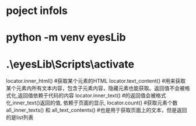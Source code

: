 #  poject  infols

#  python -m venv eyesLib

#  .\eyesLib\Scripts\activate 


locator.inner_html()  #获取某个元素的HTML
locator.text_content() #用来获取某个元素内所有文本内容，包含子元素内容，隐藏元素也能获取。返回值不会被格式化,返回值依赖于代码的内容
locator.inner_text()    #的返回值会被格式化,inner_text()返回的值, 依赖于页面的显示, 
locator.count()  #获取元素个数
all_inner_texts() 和 all_text_contents()  #也是用于获取页面上的文本，但是返回的是list列表
